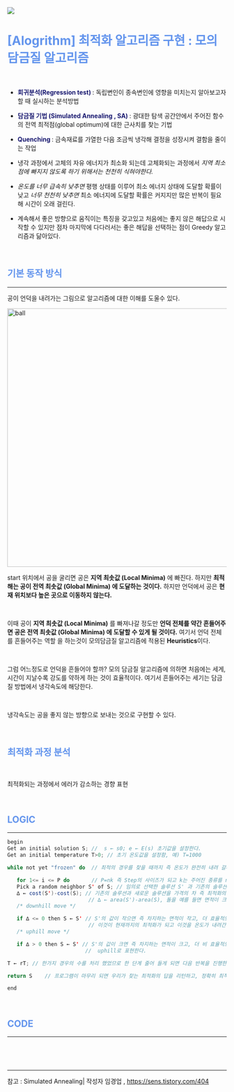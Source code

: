 <img src="https://img.shields.io/badge/Hyunnna-FFBCD9?style=flat-square&logo=hyunnna&logoColor=white"/>

<br />

# **<span style="color: CornFlowerBlue"> [Alogrithm] 최적화 알고리즘 구현 : 모의담금질 알고리즘 </span>**

<br />

*  **<span style="color: MidnightBlue"> 회귀분석(Regression test) </span>** : 독립변인이 종속변인에 영향을 미치는지 알아보고자 할 때 실시하는 분석방법 


*  **<span style="color: MidnightBlue"> 담금질 기법 (Simulated Annealing , SA) </span>** : 광대한 탐색 공간안에서 주어진 함수의 전역 최적점(global optimum)에 대한 근사치를 찾는 기법

*  **<span style="color: MidnightBlue"> Quenching </span>** : 금속재료를 가열한 다음 조금씩 냉각해 결정을 성장시켜 결함을 줄이는 작업

*  냉각 과정에서 고체의 자유 에너지가 최소화 되는데 고체화되는 과정에서 _지역 최소점에 빠지지 않도록 하기 위해서는 천천히 식혀야한다._

* *온도를 너무 급속히 낮추면* 평행 상태를 이루어 최소 에너지 상태에 도달할 확률이 낮고 *너무 천천히 낮추면* 최소 에너지에 도달할 확률은 커지지만 많은 반복이 필요해 시간이 오래 걸린다.

* 계속해서 좋은 방향으로 움직이는 특징을 갖고있고 처음에는 좋지 않은 해답으로 시작할 수 있지만 점차 마지막에 다다러서는 좋은 해답을 선택하는 점이 Greedy 알고리즘과 닮아있다.

<br />

## **<span style="color: CornFlowerBlue"> 기본 동작 방식 </span>**

***

공이 언덕을 내려가는 그림으로 알고리즘에 대한 이해를 도울수 있다.

<img width="594" alt="ball" src="https://user-images.githubusercontent.com/62924325/173975942-bc44a2d5-4e9d-4b37-b3ea-2539f20ebb42.png">

<br />

   start 위치에서 공을 굴리면 공은 **지역 최솟값 (Local Minima)** 에 빠진다. 하지만 **최적해는 공이 전역 최솟값 (Global Minima) 에 도달하는 것이다.** 하지만 언덕에서 공은 **현재 위치보다 높은 곳으로 이동하지 않는다.**

<br />

   이때 공이 **지역 최솟값 (Local Minima)** 를 빠져나갈 정도만 **언덕 전체를 약간 흔들어주면 공은 전역 최솟값 (Global Minima) 에 도달할 수 있게 될 것이다.** 여기서 언덕 전체를 흔들어주는 역할 을 하는것이 모의담금질 알고리즘에 적용된 **Heuristics**이다. 

<br />

   그럼 어느정도로 언덕을 흔들어야 할까? 모의 담금질 알고리즘에 의하면 처음에는 세게, 시간이 지날수록 강도를 약하게 하는 것이 효율적이다. 
   여기서 흔들어주는 세기는 담금질 방법에서 냉각속도에 해당한다. 

<br />

   냉각속도는 공을 좋지 않는 방향으로 보내는 것으로 구현할 수 있다. 

<br />

## **<span style="color: CornFlowerBlue"> 최적화 과정 분석 </span>**

<br />

최적화되는 과정에서 에러가 감소하는 경향 표현





<br />

## **<span style="color: CornFlowerBlue"> LOGIC </span>**

***

```java
begin
Get an initial solution S; //  s ← s0; e ← E(s) 초기값을 설정한다.
Get an initial temperature T>0; // 초기 온도값을 설정함, 예) T=1000

while not yet "frozen" do  // 최적의 경우를 찾을 때까지 즉 온도가 완전히 내려 갈때까지 프로그램을 Loop한다.

   for 1<= i <= P do       // P=nk 즉 Step의 사이즈가 되고 k는 주어진 종류를 n은 우리가 결정하게 된다. 즉 STEP사이즈를 결정하게 된다.
   Pick a random neighbor S' of S; // 임의로 선택한 솔루션 S' 과 기존의 솔루션 S를 선택한다.
   ∆ ← cost(S')-cost(S); // 기존의 솔루션과 새로운 솔루션을 가격의 차 즉 최적화의 값의 차를 만든다.
                          // ∆ ← area(S')-area(S), 돌을 예를 들면 면적이 크기가 효율성의 차이이다.
   /* downhill move */

   if ∆ <= 0 then S ← S' // S'의 값이 작으면 즉 차지하는 면적이 작고, 더 효율적으로 배치 되었으면,
                          // 이것이 현재까지의 최적화가 되고 이것을 온도가 내려간다. Downhill로 표현한다.
   /* uphill move */

   if ∆ > 0 then S ← S' // S'의 값이 크면 즉 차지하는 면적이 크고, 더 비 효율적으로 배치 되었으면, 이것을 온도가 올라간다.
                         //  uphill로 표현한다.

T ← rT; // 한가지 경우의 수를 처리 했었므로 한 단계 줄어 들게 되면 다음 반복을 진행한다.

return S    // 프로그램이 마무리 되면 우리가 찾는 최적화의 답을 리턴하고, 정확히 최적화의 답을 찾았으면 이것을 Global Optimization 즉 모든 경우의 수중에서 가장 최적화된 것이다.

end
```

<br />

## **<span style="color: CornFlowerBlue"> CODE </span>**

***
```java

```



<br />


<br />

***

참고 : Simulated Annealing| 작성자 임경업 , https://sens.tistory.com/404

